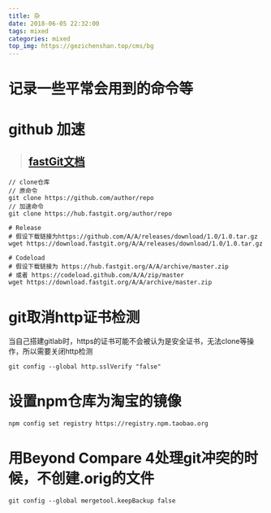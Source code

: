 ```yaml
---
title: 杂
date: 2018-06-05 22:32:00
tags: mixed
categories: mixed
top_img: https://gezichenshan.top/cms/bg
---
```

# 记录一些平常会用到的命令等

# github 加速
> ## [fastGit文档](https://doc.fastgit.org/)

```
// clone仓库
// 原命令
git clone https://github.com/author/repo
// 加速命令
git clone https://hub.fastgit.org/author/repo
```

```
# Release
# 假设下载链接为https://github.com/A/A/releases/download/1.0/1.0.tar.gz
wget https://download.fastgit.org/A/A/releases/download/1.0/1.0.tar.gz

# Codeload
# 假设下载链接为 https://hub.fastgit.org/A/A/archive/master.zip
# 或者 https://codeload.github.com/A/A/zip/master
wget https://download.fastgit.org/A/A/archive/master.zip
```


# git取消http证书检测

当自己搭建gitlab时，https的证书可能不会被认为是安全证书，无法clone等操作，所以需要关闭http检测

```
git config --global http.sslVerify "false"
```

# 设置npm仓库为淘宝的镜像

```
npm config set registry https://registry.npm.taobao.org
```

# 用Beyond Compare 4处理git冲突的时候，不创建.orig的文件

```
git config --global mergetool.keepBackup false
```
